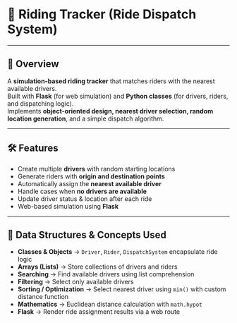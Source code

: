 # 🚖 Riding Tracker (Ride Dispatch System)

---

## 📌 Overview  
A **simulation-based riding tracker** that matches riders with the nearest available drivers.  
Built with **Flask** (for web simulation) and **Python classes** (for drivers, riders, and dispatching logic).  
Implements **object-oriented design, nearest driver selection, random location generation**, and a simple dispatch algorithm.  

---

## 🛠️ Features  
- Create multiple **drivers** with random starting locations  
- Generate riders with **origin and destination points**  
- Automatically assign the **nearest available driver**  
- Handle cases when **no drivers are available**  
- Update driver status & location after each ride  
- Web-based simulation using **Flask**  

---

## 📂 Data Structures & Concepts Used  
- **Classes & Objects** → `Driver`, `Rider`, `DispatchSystem` encapsulate ride logic  
- **Arrays (Lists)** → Store collections of drivers and riders  
- **Searching** → Find available drivers using list comprehension  
- **Filtering** → Select only available drivers  
- **Sorting / Optimization** → Select nearest driver using `min()` with custom distance function  
- **Mathematics** → Euclidean distance calculation with `math.hypot`  
- **Flask** → Render ride assignment results via a web route  
